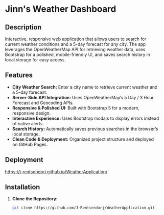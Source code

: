 # Jinn's Weather Dashboard

## Description
Interactive, responsive web application that allows users to search for current weather conditions and a 5-day forecast for any city. The app leverages the OpenWeatherMap API for retrieving weather data, uses Bootstrap for a polished, mobile-friendly UI, and saves search history in local storage for easy access.

## Features
- **City Weather Search:** Enter a city name to retrieve current weather and a 5-day forecast.
- **Server-Side API Integration:** Uses OpenWeatherMap’s 5 Day / 3 Hour Forecast and Geocoding APIs.
- **Responsive & Polished UI:** Built with Bootstrap 5 for a modern, responsive design.
- **Interactive Experience:** Uses Bootstrap modals to display errors instead of native alerts.
- **Search History:** Automatically saves previous searches in the browser’s local storage.
- **Clean Code & Deployment:** Organized project structure and deployed on GitHub Pages.

## Deployment
https://j-rentsendorj.github.io/WeatherApplication/

## Installation
1. **Clone the Repository:**
   ```bash
   git clone https://github.com/J-Rentsendorj/WeatherApplication.git
